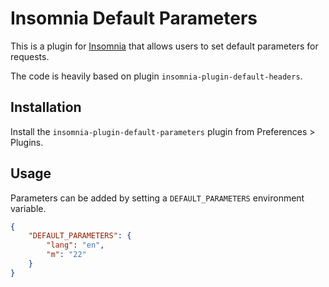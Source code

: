 # Insomnia Default Parameters

This is a plugin for [Insomnia](https://insomnia.rest) that allows users to set default
parameters for requests.

The code is heavily based on plugin `insomnia-plugin-default-headers`.

## Installation

Install the `insomnia-plugin-default-parameters` plugin from Preferences > Plugins.

## Usage

Parameters can be added by setting a `DEFAULT_PARAMETERS` environment variable.

```json
{
	"DEFAULT_PARAMETERS": {
		"lang": "en",
		"m": "22"
	}
}
```

